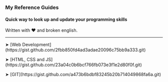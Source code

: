 ### My Reference Guides

#### Quick way to look up and update your programming skills
Written with ❤️ and broken english. 

<nav>
  
---

<p><a align=center> ➤ [Web Development](https://gist.github.com/2fbb850fd4ad3adae20096c75bb9a333.git)</a></p>
<p><a align=center> ➤ [HTML, CSS and JS](https://gist.github.com/23a04c0b6bcf766fb073e3f1e2d80f0f.git)</a></p>
<p><a align=center> ➤ [GIT](https://gist.github.com/a473b6bdbf83245b20b714049868fa6a.git)</a></p>
  
<nav>
